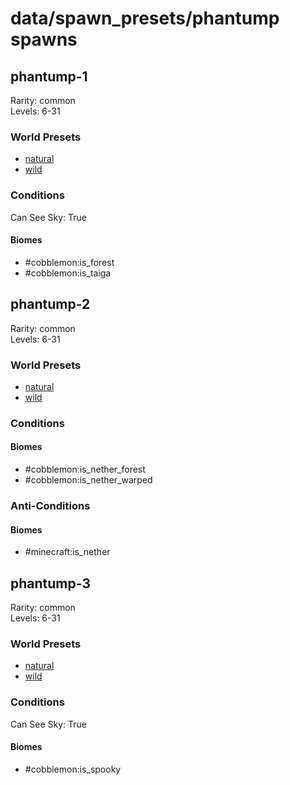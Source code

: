 # data/spawn_presets/phantump spawns  
  
## phantump-1  
Rarity: common  
Levels: 6-31  
  
### World Presets  
* [natural](/data/spawn_data/natural.md)  
* [wild](/data/spawn_data/wild.md)  
  
### Conditions  
Can See Sky: True  
  
#### Biomes  
  * #cobblemon:is_forest
  * #cobblemon:is_taiga
  
  
## phantump-2  
Rarity: common  
Levels: 6-31  
  
### World Presets  
* [natural](/data/spawn_data/natural.md)  
* [wild](/data/spawn_data/wild.md)  
  
### Conditions  
  
#### Biomes  
  * #cobblemon:is_nether_forest
  * #cobblemon:is_nether_warped
  
  
### Anti-Conditions  
  
#### Biomes  
  * #minecraft:is_nether
  
  
## phantump-3  
Rarity: common  
Levels: 6-31  
  
### World Presets  
* [natural](/data/spawn_data/natural.md)  
* [wild](/data/spawn_data/wild.md)  
  
### Conditions  
Can See Sky: True  
  
#### Biomes  
  * #cobblemon:is_spooky
  
